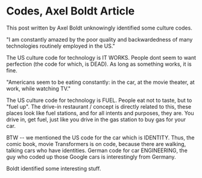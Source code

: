 # Codes, Axel Boldt Article

This post written by Axel Boldt unknowingly identified some culture
codes.

"I am constantly amazed by the poor quality and backwardedness of many
technologies routinely employed in the US."

The US culture code for technology is IT WORKS. People dont seem to
want perfection (the code for which, is DEAD). As long as something
works, it is fine.

"Americans seem to be eating constantly: in the car, at the movie
theater, at work, while watching TV."

The US culture code for technology is FUEL. People eat not to taste,
but to "fuel up". The drive-in restaurant / concept is directly
related to this, these places look like fuel stations, and for all
intents and purposes, they are. You drive in, get fuel, just like you
drive in the gas station to buy gas for your car.

BTW -- we mentioned the US code for the car which is IDENTITY. Thus,
the comic book, movie Transformers is on code, because there are
walking, talking cars who have identities. German code for car
ENGINEERING, the guy who coded up those Google cars is interestingly
from Germany.

Boldt identified some interesting stuff.
